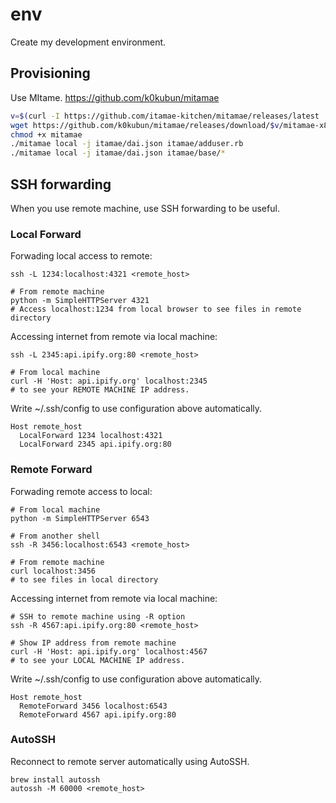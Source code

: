 # env

Create my development environment.

## Provisioning

Use MItame.
https://github.com/k0kubun/mitamae

```sh
v=$(curl -I https://github.com/itamae-kitchen/mitamae/releases/latest | grep location | head -n 1 | awk -F'tag/' '{print $2}' | sed -e 's/\r$//')
wget https://github.com/k0kubun/mitamae/releases/download/$v/mitamae-x86_64-linux -O mitamae
chmod +x mitamae
./mitamae local -j itamae/dai.json itamae/adduser.rb
./mitamae local -j itamae/dai.json itamae/base/*
```

## SSH forwarding

When you use remote machine, use SSH forwarding to be useful.

### Local Forward

Forwading local access to remote:

```
ssh -L 1234:localhost:4321 <remote_host>

# From remote machine
python -m SimpleHTTPServer 4321
# Access localhost:1234 from local browser to see files in remote directory
```

Accessing internet from remote via local machine:

```
ssh -L 2345:api.ipify.org:80 <remote_host>

# From local machine
curl -H 'Host: api.ipify.org' localhost:2345
# to see your REMOTE MACHINE IP address.
```

Write ~/.ssh/config to use configuration above automatically.

```
Host remote_host
  LocalForward 1234 localhost:4321
  LocalForward 2345 api.ipify.org:80
```

### Remote Forward

Forwading remote access to local:

```
# From local machine
python -m SimpleHTTPServer 6543

# From another shell
ssh -R 3456:localhost:6543 <remote_host>

# From remote machine
curl localhost:3456
# to see files in local directory
```

Accessing internet from remote via local machine:

```
# SSH to remote machine using -R option
ssh -R 4567:api.ipify.org:80 <remote_host>

# Show IP address from remote machine
curl -H 'Host: api.ipify.org' localhost:4567
# to see your LOCAL MACHINE IP address.
````

Write ~/.ssh/config to use configuration above automatically.

```
Host remote_host
  RemoteForward 3456 localhost:6543
  RemoteForward 4567 api.ipify.org:80
```

### AutoSSH

Reconnect to remote server automatically using AutoSSH.

```
brew install autossh
autossh -M 60000 <remote_host>
```
